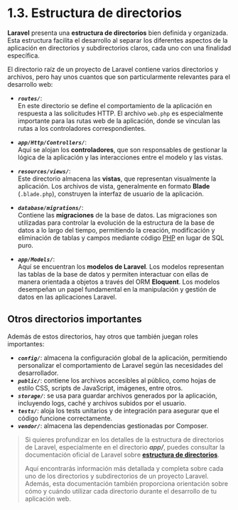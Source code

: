 # 1.3. Estructura de directorios

**Laravel** presenta una **estructura de directorios** bien definida y organizada. Esta estructura facilita el desarrollo al separar los diferentes aspectos de la aplicación en directorios y subdirectorios claros, cada uno con una finalidad específica.

El directorio raíz de un proyecto de Laravel contiene varios directorios y archivos, pero hay unos cuantos que son particularmente relevantes para el desarrollo web:

- ***`routes/`***:  
  En este directorio se define el comportamiento de la aplicación en respuesta a las solicitudes HTTP. El archivo `web.php` es especialmente importante para las rutas web de la aplicación, donde se vinculan las rutas a los controladores correspondientes.

- ***`app/Http/Controllers/`***:  
  Aquí se alojan los **controladores**, que son responsables de gestionar la lógica de la aplicación y las interacciones entre el modelo y las vistas.

- ***`resources/views/`***:  
  Este directorio almacena las **vistas**, que representan visualmente la aplicación. Los archivos de vista, generalmente en formato **Blade** (`.blade.php`), construyen la interfaz de usuario de la aplicación.

- ***`database/migrations/`***:  
  Contiene las **migraciones** de la base de datos. Las migraciones son utilizadas para controlar la evolución de la estructura de la base de datos a lo largo del tiempo, permitiendo la creación, modificación y eliminación de tablas y campos mediante código [PHP](#t27f20588-510f-66f3-8ea3-8d2f46de34e8) en lugar de SQL puro.

- ***`app/Models/`***:  
  Aquí se encuentran los **modelos de Laravel**. Los modelos representan las tablas de la base de datos y permiten interactuar con ellas de manera orientada a objetos a través del ORM **Eloquent**. Los modelos desempeñan un papel fundamental en la manipulación y gestión de datos en las aplicaciones Laravel.

## Otros directorios importantes

Además de estos directorios, hay otros que también juegan roles importantes:

- ***`config/`***: almacena la configuración global de la aplicación, permitiendo personalizar el comportamiento de Laravel según las necesidades del desarrollador.  
- ***`public/`***: contiene los archivos accesibles al público, como hojas de estilo CSS, scripts de JavaScript, imágenes, entre otros.  
- ***`storage/`***: se usa para guardar archivos generados por la aplicación, incluyendo logs, caché y archivos subidos por el usuario.  
- ***`tests/`***: aloja los tests unitarios y de integración para asegurar que el código funcione correctamente.  
- ***`vendor/`***: almacena las dependencias gestionadas por Composer.

> Si quieres profundizar en los detalles de la estructura de directorios de Laravel, especialmente en el directorio ***app/***, puedes consultar la documentación oficial de Laravel sobre [**estructura de directorios**](https://laravel.com/docs/structure).  
> 
> Aquí encontrarás información más detallada y completa sobre cada uno de los directorios y subdirectorios de un proyecto Laravel. Además, esta documentación también proporciona orientación sobre cómo y cuándo utilizar cada directorio durante el desarrollo de tu aplicación web.
